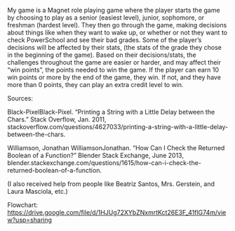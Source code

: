 My game is a Magnet role playing game where the player starts the game by choosing to play as a senior (easiest level), junior, sophomore, or freshman (hardest level). They then go through the game, making decisions about things like when they want to wake up, or whether or not they want to check PowerSchool and see their bad grades. Some of the player’s decisions will be affected by their stats, (the stats of the grade they chose in the beginning of the game). Based on their decisions/stats, the challenges throughout the game are easier or harder, and may affect their “win points”, the points needed to win the game. If the player can earn 10 win points or more by the end of the game, they win. If not, and they have more than 0 points, they can play an extra credit level to win.  


Sources:

Black-PixelBlack-Pixel. “Printing a String with a Little Delay between the Chars.” Stack Overflow, Jan. 2011,   stackoverflow.com/questions/4627033/printing-a-string-with-a-little-delay-between-the-chars.

Williamson, Jonathan WilliamsonJonathan. “How Can I Check the Returned Boolean of a Function?” Blender Stack Exchange, June 2013, blender.stackexchange.com/questions/1615/how-can-i-check-the-returned-boolean-of-a-function.


(I also received help from people like Beatriz Santos, Mrs. Gerstein, and Laura Masciola, etc.)

Flowchart:
https://drive.google.com/file/d/1HJUg72XYbZNxmrtKct26E3F_41flG74m/view?usp=sharing
